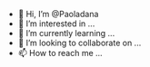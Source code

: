 - 👋 Hi, I’m @Paoladana
- 👀 I’m interested in ...
- 🌱 I’m currently learning ...
- 💞️ I’m looking to collaborate on ...
- 📫 How to reach me ...

<!---
Paoladana/Paoladana is a ✨ special ✨ repository because its `README.md` (this file) appears on your GitHub profile.
You can click the Preview link to take a look at your changes.
--->

